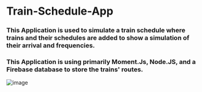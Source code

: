 # Train-Schedule-App

### This Application is used to simulate a train schedule where trains and their schedules are added to show a simulation of their arrival and frequencies. 

### This Application is using primarily Moment.Js, Node.JS, and a Firebase database to store the trains' routes.

![image](https://user-images.githubusercontent.com/44414542/67119502-4b86a280-f1b5-11e9-9d48-c04590da5ea2.png)
